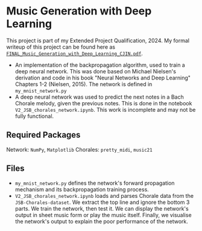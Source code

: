 # Music Generation with Deep Learning
This project is part of my Extended Project Qualification, 2024. My formal writeup of this project can be found here as [```FINAL_Music_Generation_with_Deep_Learning_CJIN.pdf```](https://github.com/clement-jin/music-generation-with-deep-learning/blob/main/FINAL_Music_Generation_with_Deep_Learning_CJIN.pdf).

- An implementation of the backpropagation algorithm, used to train a deep neural network. This was done based on Michael Nielsen's derivation and code in his book "Neural Networks and Deep Learning" Chapters 1-2 (Nielsen, 2015). The network is defined in ```my_mnist_network.py```
- A deep neural network was used to predict the next notes in a Bach Chorale melody, given the previous notes. This is done in the notebook ```V2_JSB_chorales_network.ipynb```. This work is incomplete and may not be fully functional.

## Required Packages
Network: ```NumPy```, ```Matplotlib```
Chorales: ```pretty_midi```, ```music21``` 

## Files
- ```my_mnist_network.py``` defines the network's forward propagation mechanism and its backpropagation training process. 
- ```V2_JSB_chorales_network.ipynb``` loads and parses Chorale data from the ```JSB-Chorales-dataset```. We extract the top line and ignore the bottom 3 parts. We train the network, then test it. We can display the network's output in sheet music form or play the music itself. Finally, we visualise the network's output to explain the poor performance of the network.






